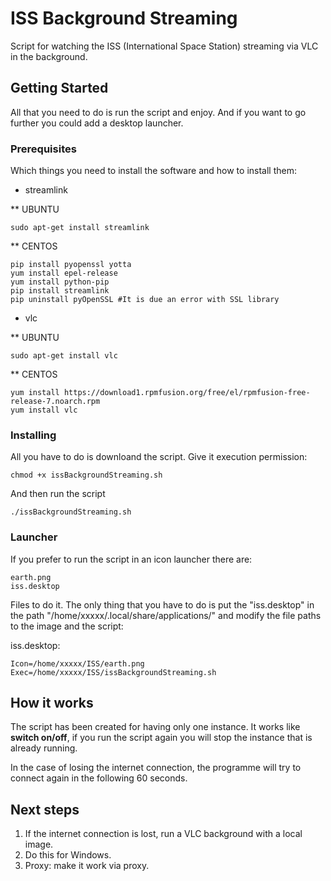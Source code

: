 # ISS Background Streaming

Script for watching the ISS (International Space Station) streaming via VLC in the background. 


## Getting Started

All that you need to do is run the script and enjoy. And if you want to go further you could add a desktop launcher.

### Prerequisites

Which things you need to install the software and how to install them:

* streamlink

** UBUNTU
```
sudo apt-get install streamlink
```

** CENTOS
```
pip install pyopenssl yotta
yum install epel-release
yum install python-pip
pip install streamlink
pip uninstall pyOpenSSL #It is due an error with SSL library
```

* vlc

** UBUNTU
```
sudo apt-get install vlc
```

** CENTOS
```
yum install https://download1.rpmfusion.org/free/el/rpmfusion-free-release-7.noarch.rpm
yum install vlc
```

### Installing

All you have to do is downloand the script. Give it execution permission:

```
chmod +x issBackgroundStreaming.sh
```

And then run the script

```
./issBackgroundStreaming.sh
```

### Launcher

If you prefer to run the script in an icon launcher there are:

```
earth.png
iss.desktop
```

Files to do it. The only thing that you have to do is put the "iss.desktop" in the path "/home/xxxxx/.local/share/applications/" and modify the file paths to the image and the script:

iss.desktop:
```
Icon=/home/xxxxx/ISS/earth.png
Exec=/home/xxxxx/ISS/issBackgroundStreaming.sh
```


## How it works

The script has been created for having only one instance. It works like **switch on/off**, if you run the script again you will stop the instance that is already running.

In the case of losing the internet connection, the programme will try to connect again in the following 60 seconds.

## Next steps
1. If the internet connection is lost, run a VLC background with a local image.
2. Do this for Windows.
3. Proxy: make it work via proxy.